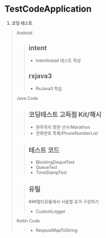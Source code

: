 # TestCodeApplication
1. 코딩 테스트

> Android
>   >## intent
>   >* IntentInstall 테스트 작성
>   >## rxjava3 
>   >* RxJava3 학습
>
> Java Code
>   >## 코딩테스트 고득점 Kit/해시
>   >* 완주하지 못한 선수/Marathon
>   >* 전화번호 목록/PhoneNumberList
>
>   >## 테스트 코드
>   >* BlockingDequeTest
>   >* QueueTest
>   >* TimeStampTest
>
>   >## 유틸
>   >###멀티모듈에서 사용할 로거 구성하기
>   >* CustomLogger
>
> Kotlin Code
>   >* ReqeustMapToString